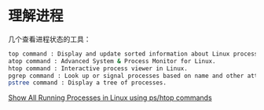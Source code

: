 # 理解进程 

几个查看进程状态的工具：

```sh
top command : Display and update sorted information about Linux processes.
atop command : Advanced System & Process Monitor for Linux.
htop command : Interactive process viewer in Linux.
pgrep command : Look up or signal processes based on name and other attributes.
pstree command : Display a tree of processes.
```

[Show All Running Processes in Linux using ps/htop commands](https://www.cyberciti.biz/faq/show-all-running-processes-in-linux/)
